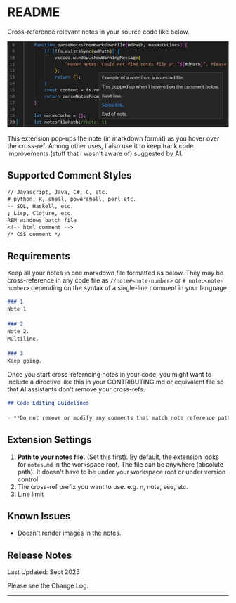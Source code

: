 # README

Cross-reference relevant notes in your source code like below.

![Screenshot](./screenshot4readme.png)

This extension pop-ups the note (in markdown format) as you hover over the cross-ref. Among other uses, I also use it to keep track code improvements (stuff that I wasn't aware of) suggested by AI.

## Supported Comment Styles
```
// Javascript, Java, C#, C, etc.
# python, R, shell, powershell, perl etc.
-- SQL, Haskell, etc.
; Lisp, Clojure, etc.
REM windows batch file
<!-- html comment -->
/* CSS comment */
```
## Requirements

Keep all your notes in one markdown file formatted as below. They may be cross-reference in any code file as `//note#<note-number>` or `# note:<note-number>` depending on the syntax of a single-line comment in your language.

```markdown
### 1
Note 1

### 2
Note 2.
Multiline.

### 3
Keep going.
```

Once you start cross-referncing notes in your code, you might want to include a directive like this in your CONTRIBUTING.md or equivalent file so that AI assistants don't remove your cross-refs.

```markdown
## Code Editing Guidelines

- **Do not remove or modify any comments that match note reference patterns (e.g., `// n#2`, `// note: 3`) when editing code.**
```

## Extension Settings

1. **Path to your notes file.** (Set this first). By default, the extension looks for `notes.md` in the workspace root. The file can be anywhere (absolute path). It doesn't have to be under your workspace root or under version control.
2. The cross-ref prefix you want to use. e.g. n, note, see, etc.
3. Line limit

## Known Issues

- Doesn't render images in the notes.

## Release Notes

Last Updated: Sept 2025

Please see the Change Log.

---